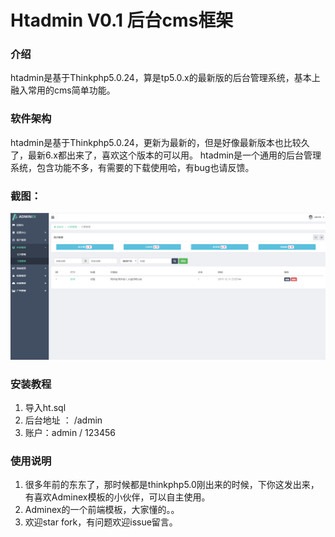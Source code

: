 # Htadmin V0.1 后台cms框架

### 介绍
htadmin是基于Thinkphp5.0.24，算是tp5.0.x的最新版的后台管理系统，基本上融入常用的cms简单功能。

### 软件架构
htadmin是基于Thinkphp5.0.24，更新为最新的，但是好像最新版本也比较久了，最新6.x都出来了，喜欢这个版本的可以用。
htadmin是一个通用的后台管理系统，包含功能不多，有需要的下载使用哈，有bug也请反馈。

### 截图：
![image](1.png)

### 安装教程

1. 导入ht.sql 
2. 后台地址 ： /admin
3. 账户：admin / 123456

### 使用说明

1. 很多年前的东东了，那时候都是thinkphp5.0刚出来的时候，下你这发出来，有喜欢Adminex模板的小伙伴，可以自主使用。
2. Adminex的一个前端模板，大家懂的。。 
3. 欢迎star fork，有问题欢迎issue留言。